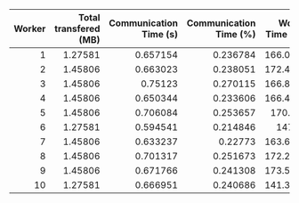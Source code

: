 |   Worker |   Total transfered (MB) |   Communication Time (s) |   Communication Time (%) |   Work Time (s) |   Work Time (%) |   Other Time (s) |   Other Time (%) |
|---------:|------------------------:|-------------------------:|-------------------------:|----------------:|----------------:|-----------------:|-----------------:|
|        1 |                 1.27581 |                 0.657154 |                 0.236784 |         166.013 |         59.8173 |          110.863 |          39.9459 |
|        2 |                 1.45806 |                 0.663023 |                 0.238051 |         172.456 |         61.9184 |          105.403 |          37.8435 |
|        3 |                 1.45806 |                 0.75123  |                 0.270115 |         166.891 |         60.0077 |          110.474 |          39.7222 |
|        4 |                 1.45806 |                 0.650344 |                 0.233606 |         166.496 |         59.806  |          111.247 |          39.9604 |
|        5 |                 1.45806 |                 0.706084 |                 0.253657 |         170.64  |         61.3016 |          107.015 |          38.4448 |
|        6 |                 1.27581 |                 0.594541 |                 0.214846 |         147.5   |         53.3013 |          128.634 |          46.4838 |
|        7 |                 1.45806 |                 0.633237 |                 0.22773  |         163.608 |         58.8382 |          113.823 |          40.9341 |
|        8 |                 1.45806 |                 0.701317 |                 0.251673 |         172.224 |         61.8038 |          105.737 |          37.9445 |
|        9 |                 1.45806 |                 0.671766 |                 0.241308 |         173.554 |         62.343  |          104.16  |          37.4157 |
|       10 |                 1.27581 |                 0.666951 |                 0.240686 |         141.325 |         51.0009 |          135.111 |          48.7584 |